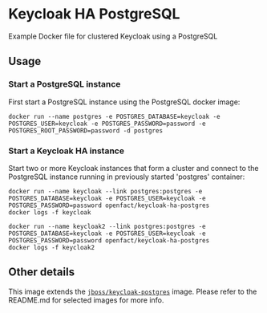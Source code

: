 # Keycloak HA PostgreSQL

Example Docker file for clustered Keycloak using a PostgreSQL

## Usage

### Start a PostgreSQL instance

First start a PostgreSQL instance using the PostgreSQL docker image:

    docker run --name postgres -e POSTGRES_DATABASE=keycloak -e POSTGRES_USER=keycloak -e POSTGRES_PASSWORD=password -e POSTGRES_ROOT_PASSWORD=password -d postgres

### Start a Keycloak HA instance

Start two or more Keycloak instances that form a cluster and connect to the PostgreSQL instance running in previously started 'postgres' container:

    docker run --name keycloak --link postgres:postgres -e POSTGRES_DATABASE=keycloak -e POSTGRES_USER=keycloak -e POSTGRES_PASSWORD=password openfact/keycloak-ha-postgres
    docker logs -f keycloak

    docker run --name keycloak2 --link postgres:postgres -e POSTGRES_DATABASE=keycloak -e POSTGRES_USER=keycloak -e POSTGRES_PASSWORD=password openfact/keycloak-ha-postgres
    docker logs -f keycloak2


## Other details

This image extends the [`jboss/keycloak-postgres`](https://github.com/openfact/openfact-dockerfiles) image. Please refer to the README.md for selected images for more info.
